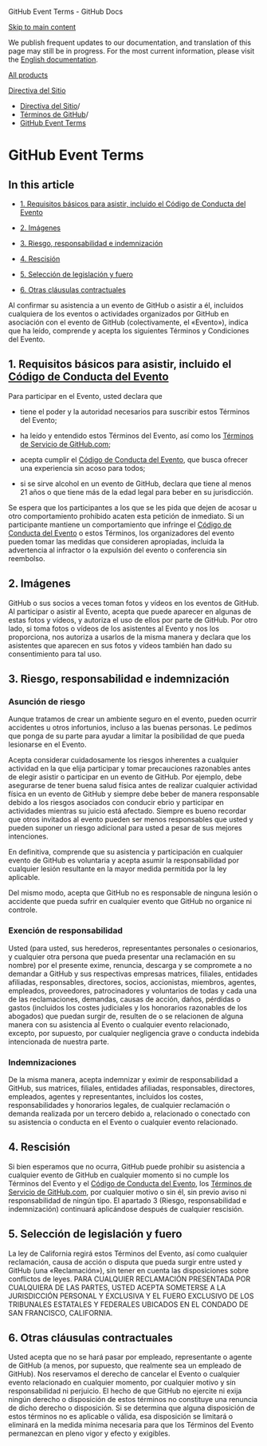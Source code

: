 GitHub Event Terms - GitHub Docs

[Skip to main content](#main-content)

We publish frequent updates to our documentation, and translation of this page may still be in progress. For the most current information, please visit the [English documentation](/en).

[All products](/es)

[Directiva del Sitio](/es/site-policy)

* [Directiva del Sitio](/es/site-policy)/
* [Términos de GitHub](/es/site-policy/github-terms)/
* [GitHub Event Terms](/es/site-policy/github-terms/github-event-terms)

GitHub Event Terms
==========

In this article
----------

* [1. Requisitos básicos para asistir, incluido el Código de Conducta del Evento](#1-basic-requirements-to-attend---including-the-event-code-of-conduct)

* [2. Imágenes](#2-pictures)

* [3. Riesgo, responsabilidad e indemnización](#3-risk-liability-and-indemnity)

* [4. Rescisión](#4-termination)

* [5. Selección de legislación y fuero](#5-choice-of-law-and-venue)

* [6. Otras cláusulas contractuales](#6-miscellaneous-terms)

Al confirmar su asistencia a un evento de GitHub o asistir a él, incluidos cualquiera de los eventos o actividades organizados por GitHub en asociación con el evento de GitHub (colectivamente, el «Evento»), indica que ha leído, comprende y acepta los siguientes Términos y Condiciones del Evento.

[](#1-basic-requirements-to-attend---including-the-event-code-of-conduct)1. Requisitos básicos para asistir, incluido el [Código de Conducta del Evento](/es/site-policy/github-terms/github-event-code-of-conduct)
----------

Para participar en el Evento, usted declara que

* tiene el poder y la autoridad necesarios para suscribir estos Términos del Evento;

* ha leído y entendido estos Términos del Evento, así como los [Términos de Servicio de GitHub.com](/es/site-policy/github-terms/github-terms-of-service);

* acepta cumplir el [Código de Conducta del Evento](/es/site-policy/github-terms/github-event-code-of-conduct), que busca ofrecer una experiencia sin acoso para todos;

* si se sirve alcohol en un evento de GitHub, declara que tiene al menos 21 años o que tiene más de la edad legal para beber en su jurisdicción.

Se espera que los participantes a los que se les pida que dejen de acosar u otro comportamiento prohibido acaten esta petición de inmediato. Si un participante mantiene un comportamiento que infringe el [Código de Conducta del Evento](/es/site-policy/github-terms/github-event-code-of-conduct) o estos Términos, los organizadores del evento pueden tomar las medidas que consideren apropiadas, incluida la advertencia al infractor o la expulsión del evento o conferencia sin reembolso.

[](#2-pictures)2. Imágenes
----------

GitHub o sus socios a veces toman fotos y vídeos en los eventos de GitHub. Al participar o asistir al Evento, acepta que puede aparecer en algunas de estas fotos y vídeos, y autoriza el uso de ellos por parte de GitHub. Por otro lado, si toma fotos o vídeos de los asistentes al Evento y nos los proporciona, nos autoriza a usarlos de la misma manera y declara que los asistentes que aparecen en sus fotos y vídeos también han dado su consentimiento para tal uso.

[](#3-risk-liability-and-indemnity)3. Riesgo, responsabilidad e indemnización
----------

### [](#assumption-of-risk)Asunción de riesgo ###

Aunque tratamos de crear un ambiente seguro en el evento, pueden ocurrir accidentes u otros infortunios, incluso a las buenas personas. Le pedimos que ponga de su parte para ayudar a limitar la posibilidad de que pueda lesionarse en el Evento.

Acepta considerar cuidadosamente los riesgos inherentes a cualquier actividad en la que elija participar y tomar precauciones razonables antes de elegir asistir o participar en un evento de GitHub. Por ejemplo, debe asegurarse de tener buena salud física antes de realizar cualquier actividad física en un evento de GitHub y siempre debe beber de manera responsable debido a los riesgos asociados con conducir ebrio y participar en actividades mientras su juicio está afectado. Siempre es bueno recordar que otros invitados al evento pueden ser menos responsables que usted y pueden suponer un riesgo adicional para usted a pesar de sus mejores intenciones.

En definitiva, comprende que su asistencia y participación en cualquier evento de GitHub es voluntaria y acepta asumir la responsabilidad por cualquier lesión resultante en la mayor medida permitida por la ley aplicable.

Del mismo modo, acepta que GitHub no es responsable de ninguna lesión o accidente que pueda sufrir en cualquier evento que GitHub no organice ni controle.

### [](#release-of-liability)Exención de responsabilidad ###

Usted (para usted, sus herederos, representantes personales o cesionarios, y cualquier otra persona que pueda presentar una reclamación en su nombre) por el presente exime, renuncia, descarga y se compromete a no demandar a GitHub y sus respectivas empresas matrices, filiales, entidades afiliadas, responsables, directores, socios, accionistas, miembros, agentes, empleados, proveedores, patrocinadores y voluntarios de todas y cada una de las reclamaciones, demandas, causas de acción, daños, pérdidas o gastos (incluidos los costes judiciales y los honorarios razonables de los abogados) que puedan surgir de, resulten de o se relacionen de alguna manera con su asistencia al Evento o cualquier evento relacionado, excepto, por supuesto, por cualquier negligencia grave o conducta indebida intencionada de nuestra parte.

### [](#indemnity)Indemnizaciones ###

De la misma manera, acepta indemnizar y eximir de responsabilidad a GitHub, sus matrices, filiales, entidades afiliadas, responsables, directores, empleados, agentes y representantes, incluidos los costes, responsabilidades y honorarios legales, de cualquier reclamación o demanda realizada por un tercero debido a, relacionado o conectado con su asistencia o conducta en el Evento o cualquier evento relacionado.

[](#4-termination)4. Rescisión
----------

Si bien esperamos que no ocurra, GitHub puede prohibir su asistencia a cualquier evento de GitHub en cualquier momento si no cumple los Términos del Evento y el [Código de Conducta del Evento](/es/site-policy/github-terms/github-event-code-of-conduct), los [Términos de Servicio de GitHub.com](/es/site-policy/github-terms/github-terms-of-service), por cualquier motivo o sin él, sin previo aviso ni responsabilidad de ningún tipo. El apartado 3 (Riesgo, responsabilidad e indemnización) continuará aplicándose después de cualquier rescisión.

[](#5-choice-of-law-and-venue)5. Selección de legislación y fuero
----------

La ley de California regirá estos Términos del Evento, así como cualquier reclamación, causa de acción o disputa que pueda surgir entre usted y GitHub (una «Reclamación»), sin tener en cuenta las disposiciones sobre conflictos de leyes. PARA CUALQUIER RECLAMACIÓN PRESENTADA POR CUALQUIERA DE LAS PARTES, USTED ACEPTA SOMETERSE A LA JURISDICCIÓN PERSONAL Y EXCLUSIVA Y EL FUERO EXCLUSIVO DE LOS TRIBUNALES ESTATALES Y FEDERALES UBICADOS EN EL CONDADO DE SAN FRANCISCO, CALIFORNIA.

[](#6-miscellaneous-terms)6. Otras cláusulas contractuales
----------

Usted acepta que no se hará pasar por empleado, representante o agente de GitHub (a menos, por supuesto, que realmente sea un empleado de GitHub). Nos reservamos el derecho de cancelar el Evento o cualquier evento relacionado en cualquier momento, por cualquier motivo y sin responsabilidad ni perjuicio. El hecho de que GitHub no ejercite ni exija ningún derecho o disposición de estos términos no constituye una renuncia de dicho derecho o disposición. Si se determina que alguna disposición de estos términos no es aplicable o válida, esa disposición se limitará o eliminará en la medida mínima necesaria para que los Términos del Evento permanezcan en pleno vigor y efecto y exigibles.
